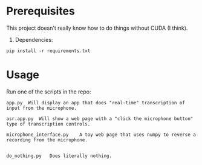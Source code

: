 # Prerequisites

This project doesn't really know how to do things without CUDA (I think).

1. Dependencies:
```script
pip install -r requirements.txt

```

# Usage

Run one of the scripts in the repo:

    app.py  Will display an app that does "real-time" transcription of input from the microphone.

    asr.app.py  Will show a web page with a "click the microphone button" type of transcription controls.

    microphone_interface.py    A toy web page that uses numpy to reverse a recording from the microphone.


    do_nothing.py   Does literally nothing.
